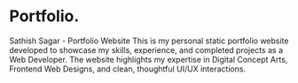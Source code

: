 # Portfolio.
Sathish Sagar - Portfolio Website  This is my personal static portfolio website developed to showcase my skills, experience, and completed projects as a Web Developer. The website highlights my expertise in Digital Concept Arts, Frontend Web Designs, and clean, thoughtful UI/UX interactions.
